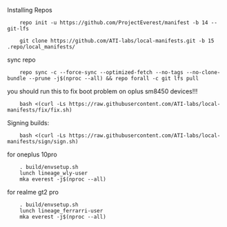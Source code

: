 Installing Repos

        repo init -u https://github.com/ProjectEverest/manifest -b 14 --git-lfs

        git clone https://github.com/ATI-labs/local-manifests.git -b 15 .repo/local_manifests/
        
sync repo

        repo sync -c --force-sync --optimized-fetch --no-tags --no-clone-bundle --prune -j$(nproc --all) && repo forall -c git lfs pull

you should run this to fix boot problem on oplus sm8450 devices!!!

        bash <(curl -Ls https://raw.githubusercontent.com/ATI-labs/local-manifests/fix/fix.sh)

Signing builds:

        bash <(curl -Ls https://raw.githubusercontent.com/ATI-labs/local-manifests/sign/sign.sh)

for oneplus 10pro
        
        . build/envsetup.sh
        lunch lineage_wly-user
        mka everest -j$(nproc --all)

for realme gt2 pro
        
        . build/envsetup.sh
        lunch lineage_ferrarri-user
        mka everest -j$(nproc --all)

